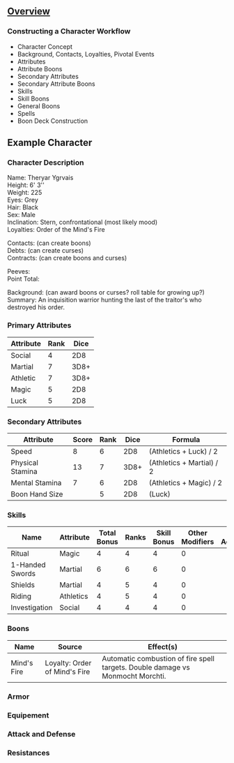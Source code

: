 ## [Overview](https://github.com/Kibrael/RPG/blob/master/python/overview.md)
### Constructing a Character Workflow

- Character Concept
- Background, Contacts, Loyalties, Pivotal Events
- Attributes
- Attribute Boons
- Secondary Attributes
- Secondary Attribute Boons
- Skills
- Skill Boons
- General Boons
- Spells
- Boon Deck Construction

## Example Character

### Character Description
Name: Theryar Ygrvais  
Height: 6' 3''  
Weight: 225  
Eyes: Grey  
Hair: Black  
Sex: Male  
Inclination: Stern, confrontational (most likely mood)  
Loyalties: Order of the Mind's Fire   

Contacts: (can create boons)  
Debts: (can create curses)  
Contracts: (can create boons and curses)  

Peeves:  
Point Total:  

Background: (can award boons or curses? roll table for growing up?)  
Summary: An inquisition warrior hunting the last of the traitor's who destroyed his order.  

### Primary Attributes

|Attribute|Rank|Dice|
|---------|----|----|
|Social|4|2D8|
|Martial|7|3D8+|
|Athletic|7|3D8+|
|Magic|5|2D8|
|Luck|5|2D8|

### Secondary Attributes
|Attribute|Score|Rank|Dice|Formula|
|---------|-----|----|----|-------|
|Speed|8|6|2D8|(Athletics + Luck) / 2||
|Physical Stamina|13|7|3D8+|(Athletics + Martial) / 2||
|Mental Stamina|7|6|2D8|(Athletics + Magic) / 2||
|Boon Hand Size||5|2D8|(Luck)||

### Skills
|Name|Attribute|Total Bonus|Ranks|Skill Bonus|Other Modifiers|Boons Accessed|
|----|---------|-----------|-----|-----------|---------------|--------------|
|Ritual|Magic|4|4|4|0||
|1-Handed Swords|Martial|6|6|6|0||
|Shields|Martial|4|5|4|0||
|Riding|Athletics|4|5|4|0||
|Investigation|Social|4|4|4|0||

### Boons

|Name|Source|Effect(s)|
|----|------|---------|
|Mind's Fire|Loyalty: Order of Mind's Fire|Automatic combustion of fire spell targets.  Double damage vs Monmocht Morchti.


### Armor
### Equipement

### Attack and Defense
### Resistances